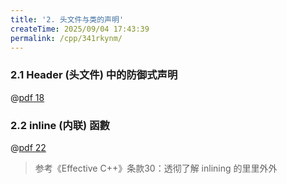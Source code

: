```yaml
---
title: '2. 头文件与类的声明'
createTime: 2025/09/04 17:43:39
permalink: /cpp/341rkynm/
---
```



### 2.1 Header (头文件) 中的防御式声明

@[pdf 18](https://oss.ajohn.top/blog/pdf/oop1.pdf)

### 2.2 inline  (内联) 函數

@[pdf 22](https://oss.ajohn.top/blog/pdf/oop1.pdf)

>参考《Effective C++》条款30：透彻了解 inlining 的里里外外

